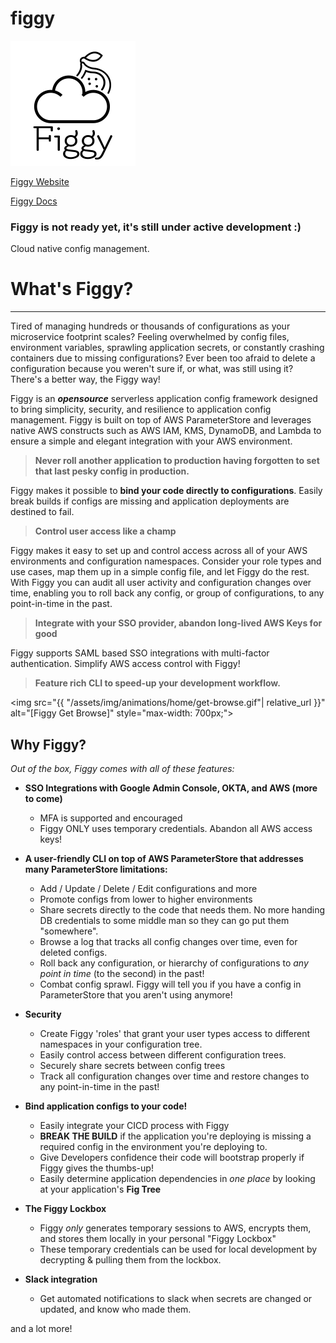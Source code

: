 # figgy
![Figgy](.assets/logo-black-text.png)

[Figgy Website](https://www.figgy.dev)

[Figgy Docs](https://www.figgy.dev/docs/)

### Figgy is not ready yet, it's still under active development :)

Cloud native config management.

# **What's Figgy?**
<hr>

Tired of managing hundreds or thousands of configurations as your microservice footprint scales? Feeling overwhelmed 
by config files, environment variables, sprawling application secrets, or constantly crashing containers due to missing
configurations? Ever been too afraid to delete a configuration because you weren't sure if, or what, was still using it?
There's a better way, the Figgy way! 

Figgy is an **_opensource_** serverless application config framework designed to bring simplicity, security, and resilience to 
application config management. Figgy is built on top of AWS ParameterStore and leverages native AWS constructs such as AWS IAM, 
KMS, DynamoDB, and Lambda to ensure a simple and elegant integration with your AWS environment.
<br/>


> **Never roll another application to production having forgotten to set that last pesky
config in production.**

Figgy makes it possible to **bind your code directly to configurations**. Easily break builds if configs 
are missing and application deployments are destined to fail.


> **Control user access like a champ**

Figgy makes it easy to set up and control access across all of your AWS environments and configuration namespaces. Consider
your role types and use cases, map them up in a simple config file, and let Figgy do the rest. With Figgy you can audit all user activity and 
configuration changes over time, enabling you to roll back any config, or group of configurations, to any point-in-time in the past.

> **Integrate with your SSO provider, abandon long-lived AWS Keys for good**

Figgy supports SAML based SSO integrations with multi-factor authentication. Simplify AWS access control with Figgy!

> **Feature rich CLI to speed-up your development workflow.**


<img src="{{ "/assets/img/animations/home/get-browse.gif"| relative_url }}" alt="[Figgy Get Browse]" style="max-width: 700px;">

## **Why Figgy?**

*Out of the box, Figgy comes with all of these features:*

- **SSO Integrations with Google Admin Console, OKTA, and AWS (more to come)**
    - MFA is supported and encouraged
    - Figgy ONLY uses temporary credentials. Abandon all AWS access keys!

- **A user-friendly CLI on top of AWS ParameterStore that addresses many ParameterStore limitations:**
    - Add / Update / Delete / Edit configurations and more
    - Promote configs from lower to higher environments
    - Share secrets directly to the code that needs them. No more handing DB credentials to some middle man so they can go put them "somewhere".
    - Browse a log that tracks all config changes over time, even for deleted configs.
    - Roll back any configuration, or hierarchy of configurations to *any point in time* (to the second) in the past!
    - Combat config sprawl. Figgy will tell you if you have a config in ParameterStore that you aren't using anymore!

- **Security**
    - Create Figgy 'roles' that grant your user types access to different namespaces in your configuration tree.
    - Easily control access between different configuration trees.
    - Securely share secrets between config trees
    - Track all configuration changes over time and restore changes to any point-in-time in the past!

- **Bind application configs to your code!**
    - Easily integrate your CICD process with Figgy
    - **BREAK THE BUILD** if the application you're deploying is missing a required config in the environment you're
        deploying to. 
    - Give Developers confidence their code will bootstrap properly if Figgy gives the thumbs-up! 
    - Easily determine application dependencies in _one place_ by looking at your application's **Fig Tree** 

- **The Figgy Lockbox**
    - Figgy _only_ generates temporary sessions to AWS, encrypts them, and stores them locally in your personal "Figgy Lockbox"
    - These temporary credentials can be used for local development by decrypting & pulling them from the lockbox.

- **Slack integration**
    - Get automated notifications to slack when secrets are changed or updated, and know who made them.


and a lot more!
